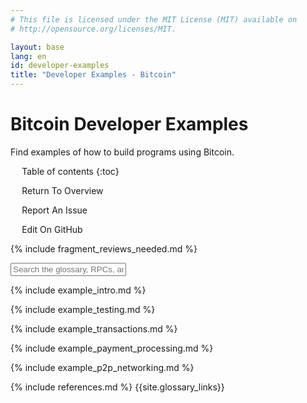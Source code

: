 ```yaml
---
# This file is licensed under the MIT License (MIT) available on
# http://opensource.org/licenses/MIT.

layout: base
lang: en
id: developer-examples
title: "Developer Examples - Bitcoin"
---
```

<link rel="stylesheet" href="/css/jquery-ui.min.css">

# Bitcoin Developer Examples

<p class="summary">Find examples of how to build programs using Bitcoin.</p>

<div markdown="1" id="toc" class="toc"><div markdown="1">

* Table of contents
{:toc}

<ul class="goback"><li><a href="/en/developer-documentation">Return To Overview</a></li></ul>
<ul class="reportissue"><li><a href="https://github.com/bitcoin-portal/bitcoin-portal-content/issues/new" onmouseover="updateIssue(event);">Report An Issue</a></li></ul>
<ul class="editsource"><li><a href="https://github.com/bitcoin-portal/bitcoin-portal-content/tree/master/_includes" onmouseover="updateSource(event);">Edit On GitHub</a></li></ul>

</div></div>
<div markdown="1" class="toccontent">

{% include fragment_reviews_needed.md %}

<input id="glossary_term" class="glossary_term" placeholder="Search the glossary, RPCs, and more">

{% include example_intro.md %}

{% include example_testing.md %}

{% include example_transactions.md %}

{% include example_payment_processing.md %}

{% include example_p2p_networking.md %}

{% include references.md %}
{{site.glossary_links}}

</div>

<script>updateToc();</script>
<script>addAnchorLinks();</script>
<script src="/js/jquery-1.11.2.min.js"></script>
<script src="/js/jquery-ui.min.js"></script>
<script src="/js/devsearch.js"></script>
